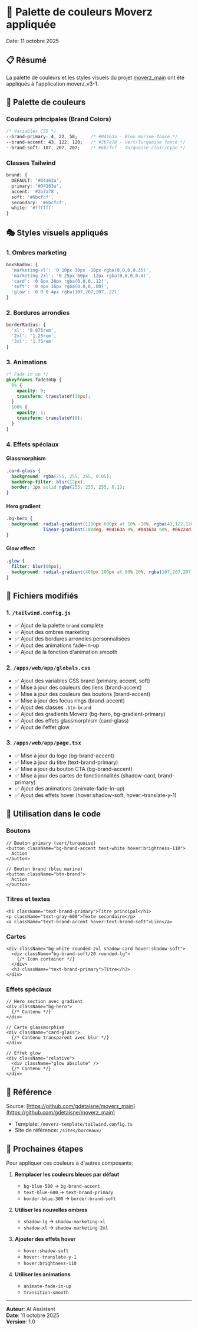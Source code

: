 # 🎨 Palette de couleurs Moverz appliquée

Date: 11 octobre 2025

## 📋 Résumé

La palette de couleurs et les styles visuels du projet [moverz_main](https://github.com/gdetaisne/moverz_main) ont été appliqués à l'application moverz_v3-1.

## 🎨 Palette de couleurs

### Couleurs principales (Brand Colors)

```css
/* Variables CSS */
--brand-primary: 4, 22, 58;     /* #04163a - Bleu marine foncé */
--brand-accent: 43, 122, 120;   /* #2b7a78 - Vert/Turquoise foncé */
--brand-soft: 107, 207, 207;    /* #6bcfcf - Turquoise clair/Cyan */
```

### Classes Tailwind

```typescript
brand: {
  DEFAULT: '#04163a',
  primary: '#04163a',
  accent: '#2b7a78',
  soft: '#6bcfcf',
  secondary: '#6bcfcf',
  white: '#ffffff'
}
```

## 🎭 Styles visuels appliqués

### 1. Ombres marketing

```js
boxShadow: {
  'marketing-xl': '0 10px 30px -10px rgba(0,0,0,0.35)',
  'marketing-2xl': '0 25px 60px -12px rgba(0,0,0,0.4)',
  'card': '0 8px 30px rgba(0,0,0,.12)',
  'soft': '0 4px 16px rgba(0,0,0,.08)',
  'glow': '0 0 0 4px rgba(107,207,207,.22)'
}
```

### 2. Bordures arrondies

```js
borderRadius: {
  'xl': '0.875rem',
  '2xl': '1.25rem',
  '3xl': '1.75rem'
}
```

### 3. Animations

```css
/* Fade in up */
@keyframes fadeInUp {
  0% {
    opacity: 0;
    transform: translateY(30px);
  }
  100% {
    opacity: 1;
    transform: translateY(0);
  }
}
```

### 4. Effets spéciaux

#### Glassmorphism
```css
.card-glass {
  background: rgba(255, 255, 255, 0.05);
  backdrop-filter: blur(12px);
  border: 1px solid rgba(255, 255, 255, 0.1);
}
```

#### Hero gradient
```css
.bg-hero {
  background: radial-gradient(1200px 600px at 10% -10%, rgba(43,122,120,0.25), transparent), 
              linear-gradient(180deg, #04163a 0%, #04163a 60%, #06224d 100%);
}
```

#### Glow effect
```css
.glow {
  filter: blur(60px);
  background: radial-gradient(400px 200px at 80% 20%, rgba(107,207,207,0.25), transparent);
}
```

## 📝 Fichiers modifiés

### 1. `/tailwind.config.js`
- ✅ Ajout de la palette `brand` complète
- ✅ Ajout des ombres marketing
- ✅ Ajout des bordures arrondies personnalisées
- ✅ Ajout des animations fade-in-up
- ✅ Ajout de la fonction d'animation smooth

### 2. `/apps/web/app/globals.css`
- ✅ Ajout des variables CSS brand (primary, accent, soft)
- ✅ Mise à jour des couleurs des liens (brand-accent)
- ✅ Mise à jour des couleurs des boutons (brand-accent)
- ✅ Mise à jour des focus rings (brand-accent)
- ✅ Ajout des classes `.btn-brand`
- ✅ Ajout des gradients Moverz (bg-hero, bg-gradient-primary)
- ✅ Ajout des effets glassmorphism (card-glass)
- ✅ Ajout de l'effet glow

### 3. `/apps/web/app/page.tsx`
- ✅ Mise à jour du logo (bg-brand-accent)
- ✅ Mise à jour du titre (text-brand-primary)
- ✅ Mise à jour du bouton CTA (bg-brand-accent)
- ✅ Mise à jour des cartes de fonctionnalités (shadow-card, brand-primary)
- ✅ Ajout des animations (animate-fade-in-up)
- ✅ Ajout des effets hover (hover:shadow-soft, hover:-translate-y-1)

## 🎯 Utilisation dans le code

### Boutons

```tsx
// Bouton primary (vert/turquoise)
<button className="bg-brand-accent text-white hover:brightness-110">
  Action
</button>

// Bouton brand (bleu marine)
<button className="btn-brand">
  Action
</button>
```

### Titres et textes

```tsx
<h1 className="text-brand-primary">Titre principal</h1>
<p className="text-gray-600">Texte secondaire</p>
<a className="text-brand-accent hover:text-brand-soft">Lien</a>
```

### Cartes

```tsx
<div className="bg-white rounded-2xl shadow-card hover:shadow-soft">
  <div className="bg-brand-soft/20 rounded-lg">
    {/* Icon container */}
  </div>
  <h3 className="text-brand-primary">Titre</h3>
</div>
```

### Effets spéciaux

```tsx
// Hero section avec gradient
<div className="bg-hero">
  {/* Contenu */}
</div>

// Carte glassmorphism
<div className="card-glass">
  {/* Contenu transparent avec blur */}
</div>

// Effet glow
<div className="relative">
  <div className="glow absolute" />
  {/* Contenu */}
</div>
```

## 🔗 Référence

Source: [https://github.com/gdetaisne/moverz_main](https://github.com/gdetaisne/moverz_main)
- Template: `/moverz-template/tailwind.config.ts`
- Site de référence: `/sites/bordeaux/`

## 🚀 Prochaines étapes

Pour appliquer ces couleurs à d'autres composants:

1. **Remplacer les couleurs bleues par défaut**
   - `bg-blue-500` → `bg-brand-accent`
   - `text-blue-600` → `text-brand-primary`
   - `border-blue-300` → `border-brand-soft`

2. **Utiliser les nouvelles ombres**
   - `shadow-lg` → `shadow-marketing-xl`
   - `shadow-xl` → `shadow-marketing-2xl`

3. **Ajouter des effets hover**
   - `hover:shadow-soft`
   - `hover:-translate-y-1`
   - `hover:brightness-110`

4. **Utiliser les animations**
   - `animate-fade-in-up`
   - `transition-smooth`

---

**Auteur**: AI Assistant  
**Date**: 11 octobre 2025  
**Version**: 1.0

